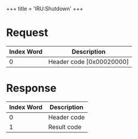 +++
title = 'IRU:Shutdown'
+++

# Request

| Index Word | Description                |
|------------|----------------------------|
| 0          | Header code \[0x00020000\] |

# Response

| Index Word | Description |
|------------|-------------|
| 0          | Header code |
| 1          | Result code |